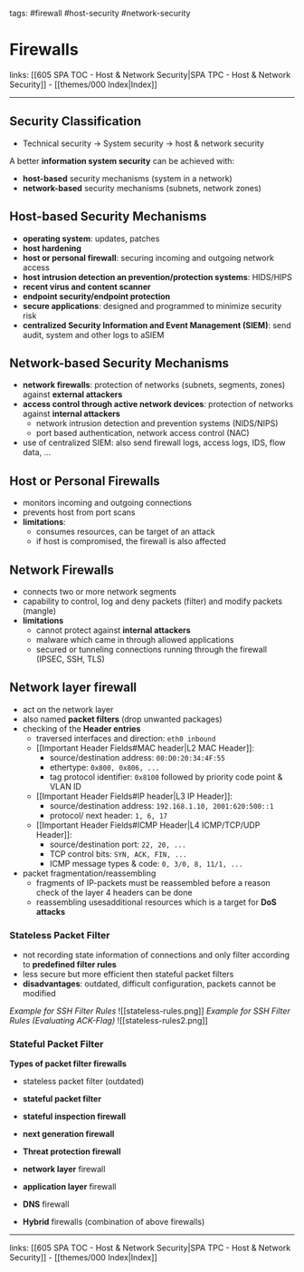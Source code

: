 tags: #firewall #host-security #network-security

# Firewalls

links: [[605 SPA TOC - Host & Network Security|SPA TPC - Host & Network Security]] - [[themes/000 Index|Index]]

---

## Security Classification

- Technical security $\rightarrow$ System security $\rightarrow$ host & network security

A better **information system security** can be achieved with:
- **host-based** security mechanisms (system in a network)
- **network-based** security mechanisms (subnets, network zones)

## Host-based Security Mechanisms

- **operating system**: updates, patches
- **host hardening**
- **host or personal firewall**: securing incoming and outgoing network access
- **host intrusion detection an prevention/protection systems**: HIDS/HIPS
- **recent virus and content scanner**
- **endpoint security/endpoint protection**
- **secure applications**: designed and programmed to minimize security risk
- **centralized Security Information and Event Management (SIEM)**: send audit, system and other logs to aSIEM

## Network-based Security Mechanisms

- **network firewalls**: protection of networks (subnets, segments, zones) against **external attackers**
- **access control through active network devices**: protection of networks against **internal attackers**
	- network intrusion detection and prevention systems (NIDS/NIPS)
	- port based authentication, network access control (NAC)
- use of centralized SIEM: also send firewall logs, access logs, IDS, flow data, ...

## Host or Personal Firewalls

- monitors incoming and outgoing connections
- prevents host from port scans
- **limitations**:
	- consumes resources, can be target of an attack
	- if host is compromised, the firewall is also affected

## Network Firewalls

- connects two or more network segments
- capability to control, log and deny packets (filter) and modify packets (mangle)
- **limitations**
	- cannot protect against **internal attackers**
	- malware which came in through allowed applications
	- secured or tunneling connections running through the firewall (IPSEC, SSH, TLS)

## Network layer firewall

- act on the network layer
- also named **packet filters** (drop unwanted packages)
- checking of the **Header entries**
	- traversed interfaces and direction: `eth0 inbound`
	- [[Important Header Fields#MAC header|L2 MAC Header]]: 
		- source/destination address: `00:D0:20:34:4F:55`
		- ethertype: `0x800, 0x806, ...`
		- tag protocol identifier: `0x8100` followed by priority code point & VLAN ID
	- [[Important Header Fields#IP header|L3 IP Header]]:
		- source/destination address: `192.168.1.10, 2001:620:500::1`
		- protocol/ next header: `1, 6, 17`
	- [[Important Header Fields#ICMP Header|L4 ICMP/TCP/UDP Header]]:
		- source/destination port: `22, 20, ...`
		- TCP control bits: `SYN, ACK, FIN, ...`
		- ICMP message types & code: `0, 3/0, 8, 11/1, ...`
- packet fragmentation/reassembling
	- fragments of IP-packets must be reassembled before a reason check of the layer 4 headers can be done
	- reassembling usesadditional resources which is a target for **DoS attacks**

### Stateless Packet Filter

- not recording state information of connections and only filter according to **predefined filter rules**
- less secure but more efficient then stateful packet filters
- **disadvantages**: outdated, difficult configuration, packets cannot be modified

*Example for SSH Filter Rules*
![[stateless-rules.png]]
*Example for SSH Filter Rules (Evaluating ACK-Flag)*
![[stateless-rules2.png]]
### Stateful Packet Filter


**Types of packet filter firewalls**
- stateless packet filter (outdated)
- **stateful packet filter**
- **stateful inspection firewall**
- **next generation firewall**
- **Threat protection firewall**


- **network layer** firewall
- **application layer** firewall
- **DNS** firewall
- **Hybrid** firewalls (combination of above firewalls)

---
links: [[605 SPA TOC - Host & Network Security|SPA TPC - Host & Network Security]] - [[themes/000 Index|Index]]